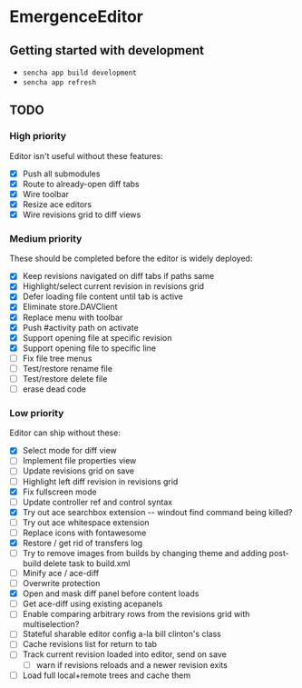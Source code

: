 # EmergenceEditor

## Getting started with development

- `sencha app build development`
- `sencha app refresh`

## TODO

### High priority

Editor isn't useful without these features:

- [X] Push all submodules
- [X] Route to already-open diff tabs
- [X] Wire toolbar
- [X] Resize ace editors
- [X] Wire revisions grid to diff views

### Medium priority

These should be completed before the editor is widely deployed:

- [X] Keep revisions navigated on diff tabs if paths same
- [X] Highlight/select current revision in revisions grid
- [X] Defer loading file content until tab is active
- [X] Eliminate store.DAVClient
- [X] Replace menu with toolbar
- [X] Push #activity path on activate
- [X] Support opening file at specific revision
- [X] Support opening file to specific line
- [ ] Fix file tree menus
- [ ] Test/restore rename file
- [ ] Test/restore delete file
- [ ] erase dead code

### Low priority

Editor can ship without these:

- [X] Select mode for diff view
- [ ] Implement file properties view
- [ ] Update revisions grid on save
- [ ] Highlight left diff revision in revisions grid
- [X] Fix fullscreen mode
- [ ] Update controller ref and control syntax
- [X] Try out ace searchbox extension -- windout find command being killed?
- [ ] Try out ace whitespace extension
- [ ] Replace icons with fontawesome
- [X] Restore / get rid of transfers log
- [ ] Try to remove images from builds by changing theme and adding post-build delete task to build.xml
- [ ] Minify ace / ace-diff
- [ ] Overwrite protection
- [X] Open and mask diff panel before content loads
- [ ] Get ace-diff using existing acepanels
- [ ] Enable comparing arbitrary rows from the revisions grid with multiselection?
- [ ] Stateful sharable editor config a-la bill clinton's class
- [ ] Cache revisions list for return to tab
- [ ] Track current revision loaded into editor, send on save
  - [ ] warn if revisions reloads and a newer revision exits
- [ ] Load full local+remote trees and cache them